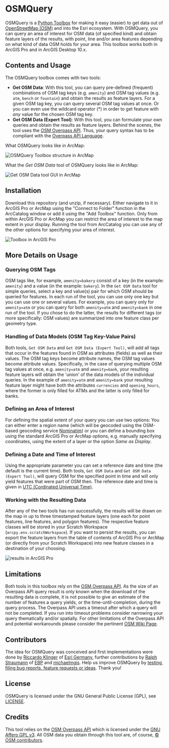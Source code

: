 # OSMQuery
OSMQuery is a [Python Toolbox](https://pro.arcgis.com/en/pro-app/arcpy/geoprocessing_and_python/a-quick-tour-of-python-toolboxes.htm) for making it easy (easier) to get data out of [OpenStreetMap (OSM)](https://wiki.openstreetmap.org) and into the Esri ecosystem. With OSMQuery, you can query an area of interest for OSM data (of specified kind) and obtain feature layers of the results, with point, line and/or area features depending on what kind of data OSM holds for your area. This toolbox works both in ArcGIS Pro and in ArcGIS Desktop 10.x.

## Contents and Usage
The OSMQuery toolbox comes with two tools:
- **Get OSM Data**: With this tool, you can query pre-defined (frequent) combinations of OSM tag keys (e.g. `amenity`) and OSM tag values (e.g. `atm`, `bench` or `fountain`) and obtain the results as feature layers. For a given OSM tag key, you can query several OSM tag values at once. Or you can even use the wildcard operator (*) in order to get feature with *any* value for the chosen OSM tag key.  
- **Get OSM Data (Expert Tool)**: With this tool, you can formulate your own queries and obtain the results as feature layers. Behind the scenes, the tool uses the [OSM Overpass API](https://wiki.openstreetmap.org/wiki/Overpass_API). Thus, your query syntax has to be compliant with the [Overpass API Language](https://wiki.openstreetmap.org/wiki/Overpass_API/Language_Guide).

What OSMQuery looks like in ArcMap:

![OSMQuery Toolbox structure in ArcMap](https://github.com/riccardoklinger/OSMquery/blob/master/docs/OSMQuery-in-ArcMap.png)

What the *Get OSM Data* tool of OSMQuery looks like in ArcMap:

![Get OSM Data tool GUI in ArcMap](https://github.com/riccardoklinger/OSMquery/blob/master/docs/OSMQuery-GUI-in-ArcMap.png)

## Installation
Download this repository (and unzip, if necessary). Either navigate to it in ArcGIS Pro or ArcMap using the "Connect to Folder" function in the ArcCatalog window or add it using the "Add Toolbox" function. Only from within ArcGIS Pro or ArcMap you can restrict the area of interest to the map extent in your display. Running the tool from ArcCatalog you can use any of the other options for specifying your area of interest.

![Toolbox in ArcGIS Pro](https://i.imgur.com/2rXKySa.png)

## More Details on Usage 
### Querying OSM Tags
OSM tags like, for example, `amenity=bakery` consist of a key (in the example: `amenity`) and a value (in the example: `bakery`). In the `Get OSM Data` tool for simple queries, select a key and value(s) pair for which OSM should be queried for features. In each run of the tool, you can use only one key but you can use one or several values. For example, you can query only for `amenity=atm` or you can query for both `amenity=atm` and `amenity=bank` in one run of the tool. If you chose to do the latter, the results for different tags (or more specifically: OSM values) are summarized into one feature class per geometry type.

### Handling of Data Models (OSM Tag Key-Value Pairs)
Both tools, `Get OSM Data` and `Get OSM Data (Expert Tool)`, will add all tags that occur in the features found in OSM as attributes (fields) as well as their values. The OSM tag keys become attribute names, the OSM tag values become attribute values. Specifically, in the case of querying multiple OSM tag values at once, e.g. `amenity=atm` and `amenity=bank`, your resulting feature layers will obtain the 'union' of the data models of the individual queries. In the example of `amenity=atm` and `amenity=bank` your resulting feature layer might have both the attributes `currencies` and `opening_hours`, where the former is only filled for ATMs and the latter is only filled for banks.

### Defining an Area of Interest
For defining the spatial extent of your query you can use two options: You can either enter a region name (which will be geocoded using the OSM-based geocoding service [Nominatim](https://nominatim.openstreetmap.org/search)) or you can define a bounding box using the standard ArcGIS Pro or ArcMap options, e.g. manually specifying coordinates, using the extent of a layer or the option *Same as Display*.

### Defining a Date and Time of Interest
Using the appropriate parameter you can set a reference date and time (the default is the current time). Both tools, `Get OSM Data` and `Get OSM Data (Expert Tool)`, will query OSM for the specified point in time and will only yield features that were part of OSM then. The reference date and time is given in [UTC (Cordinated Universal Time)](https://en.wikipedia.org/wiki/Coordinated_Universal_Time). 

### Working with the Resulting Data
After any of the two tools has run successfully, the results will be drawn on the map in up to three timestamped feature layers (one each for point features, line features, and polygon features). The respective feature classes will be stored in your Scratch Workspace (`arcpy.env.scratchWorkspace`). If you want to persist the results, you can export the feature layers from the table of contents of ArcGIS Pro or ArcMap (or directly from your Scratch Workspace) into new feature classes in a destination of your choosing.

![results in ArcGIS Pro](https://i.imgur.com/uEyxD2H.png)

## Limitations
Both tools in this toolbox rely on the [OSM Overpass API](https://wiki.openstreetmap.org/wiki/Overpass_API). As the size of an Overpass API query result is only known when the download of the resulting data is complete, it is not possible to give an estimate of the number of features a query yields, or the time-until-completion, during the query process. The Overpass API uses a timeout after which a query will not be completed. If you run into timeout problems consider narrowing your query thematically and/or spatially. For other limitations of the Overpass API and potential workarounds please consider the pertinent [OSM Wiki Page](https://wiki.openstreetmap.org/wiki/Overpass_API#Limitations).

## Contributors
The idea for OSMQuery was conceived and first implementations were done by [Riccardo Klinger](https://github.com/riccardoklinger) of [Esri Germany](https://www.esri.de), further contributions by [Ralph Straumann](https://github.com/rastrau) of [EBP](https://www.ebp.ch/en) and [michaelmgis](https://github.com/michaelmgis). Help us improve OSMQuery by [testing, filing bug reports, feature requests or ideas](https://github.com/riccardoklinger/OSMquery/issues). Thank you!

## License
OSMQuery is licensed under the GNU General Public License (GPL), see [LICENSE](https://github.com/riccardoklinger/OSMquery/blob/master/LICENSE).

## Credits 
This tool relies on the [OSM Overpass API](https://wiki.openstreetmap.org/wiki/Overpass_API) which is licensed under the [GNU Affero GPL v3](https://www.gnu.org/licenses/agpl-3.0.en.html). All OSM data you obtain through this tool are, of course, [&copy; OSM contributors](https://www.openstreetmap.org/copyright).

